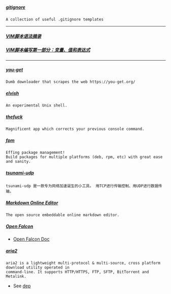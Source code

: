 
##### [gitignore](https://github.com/github/gitignore)
    A collection of useful .gitignore templates

---

##### [VIM脚本语法摘录](./vim-script-syntax.md)

##### [VIM脚本编写第一部分：变量、值和表达式](./vim-write-script-first.md)

---

##### [you-get](https://github.com/soimort/you-get)
    Dumb downloader that scrapes the web https://you-get.org/

##### [elvish](https://github.com/elves/elvish)
    An experimental Unix shell.

##### [thefuck](https://github.com/nvbn/thefuck)
    Magnificent app which corrects your previous console command.

##### [fpm](https://github.com/jordansissel/fpm)
    Effing package management!
    Build packages for multiple platforms (deb, rpm, etc) with great ease and sanity.

##### [tsunami-udp](https://github.com/cheetahmobile/tsunami-udp)
    tsunami-udp 是一款专为网络加速诞生的小工具。 用TCP进行传输控制、用UDP进行数据传输。

##### [Markdown Online Editor](https://github.com/pandao/editor.md)
    The open source embeddable online markdown editor.

##### [Open Falcon](https://github.com/open-falcon/of-release)
- [Open Falcon Doc](http://book.open-falcon.org/)

##### [aria2](https://github.com/tatsuhiro-t/aria2)
    aria2 is a lightweight multi-protocol & multi-source, cross platform download utility operated in
    command-line. It supports HTTP/HTTPS, FTP, SFTP, BitTorrent and Metalink.
- See [dep](./script/install-aria2-dep.sh)
